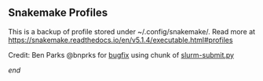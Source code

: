 ## Snakemake Profiles

This is a backup of profile stored under ~/.config/snakemake/.
Read more at https://snakemake.readthedocs.io/en/v5.1.4/executable.html#profiles

Credit: Ben Parks @bnprks for [bugfix](https://github.com/Snakemake-Profiles/slurm/issues/40) using chunk of [slurm-submit.py](https://github.com/bnprks/snakemake-slurm-profile/blob/c967347bbebe123af1533272ae06fa88ba8ec02e/slurm-submit.py#L41-L51)

_end_
